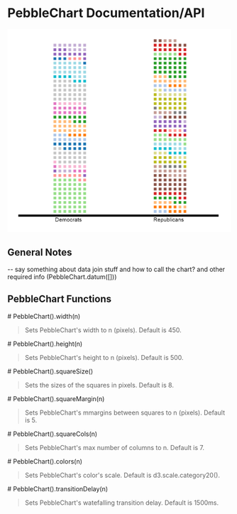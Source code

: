# PebbleChart Documentation/API

![PebbleChart Example](../img/pebblechart.png)

## General Notes
-- say something about data join stuff and how to call the chart? and other required info (PebbleChart.datum([]))


##  PebbleChart Functions

\# PebbleChart().width(n)
> Sets PebbleChart's width to n (pixels). Default is 450.

\# PebbleChart().height(n)
> Sets PebbleChart's height to n (pixels). Default is 500.

\# PebbleChart().squareSize()
> Sets the sizes of the squares in pixels. Default is 8.

\# PebbleChart().squareMargin(n)
> Sets PebbleChart's mmargins between squares to n (pixels). Default is 5.

\# PebbleChart().squareCols(n)
> Sets PebbleChart's max number of columns to n. Default is 7.

\# PebbleChart().colors(n)
> Sets PebbleChart's color's scale. Default is d3.scale.category20().

\# PebbleChart().transitionDelay(n)
> Sets PebbleChart's watefalling transition delay. Default is 1500ms.
